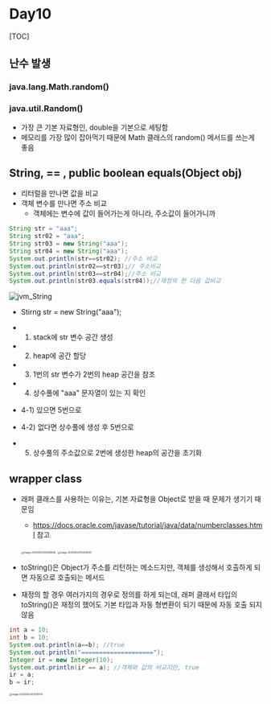 # Day10

[TOC]



##  난수 발생

### java.lang.Math.random()

### java.util.Random()

- 가장 큰 기본 자료형인, double을 기본으로 세팅함
- 메모리를 가장 많이 잡아먹기 때문에 Math 클래스의 random() 메서드를 쓰는게 좋음 



## String, == , public boolean equals(Object obj)

- 리터럴을 만나면 값을 비교
- 객체 변수를 만나면 주소 비교
  - 객체에는  변수에 값이 들어가는게 아니라, 주소값이 들어가니까

```java
String str = "aaa";
String str02 = "aaa";
String str03 = new String("aaa");
String str04 = new String("aaa");
System.out.println(str==str02); //주소 비교
System.out.println(str02==str03);// 주소비교
System.out.println(str03==str04);//주소 비교 
System.out.println(str03.equals(str04));//재정의 한 다음 값비교
```

![jvm_String](https://tva1.sinaimg.cn/large/007S8ZIlgy1ge2aj25w6sj32za0rkawq.jpg)

-  Stirng str = new String("aaa");

  - 1) stack에 str 변수 공간 생성
  - 2) heap에 공간 할당
  - 3) 1번의 str 변수가 2번의 heap 공간을 참조
  - 4) 상수풀에 "aaa" 문자열이 있는 지 확인
  - 4-1) 있으면 5번으로 
  - 4-2) 없다면 상수풀에 생성 후 5번으로 
- 5) 상수풀의 주소값으로 2번에 생성한  heap의 공간을 초기화
  
  

## wrapper class

- 래퍼 클래스를 사용하는 이유는, 기본 자료형을 Object로 받을 때 문제가 생기기 때문임

  - https://docs.oracle.com/javase/tutorial/java/data/numberclasses.html 참고

  <img src="https://tva1.sinaimg.cn/large/007S8ZIlgy1ge2b4bu1n2j30n0070dh6.jpg" alt="image-20200422105308948" style="zoom:33%;" /> <img src="https://tva1.sinaimg.cn/large/007S8ZIlgy1ge2b5t7j4uj30q6084402.jpg" alt="image-20200422105434041" style="zoom:33%;" />

- toString()은 Object가 주소를 리턴하는 메소드지만, 객체를 생성해서 호출하게 되면 자동으로 호출되는 메서드

- 재정의 할 경우 여러가지의 경우로 정의를 하게 되는데, 래퍼 클래서 타입의 toString()은 재정의 했어도 기본 타입과 자동 형변환이 되기 때문에 자동 호출 되지 않음  

```java
int a = 10;
int b = 10;
System.out.println(a==b); //true
System.out.println("====================");
Integer ir = new Integer(10); 
System.out.println(ir == a); //객체와 값의 비교지만, true 
ir = a;
b = ir;
```

<img src="https://tva1.sinaimg.cn/large/007S8ZIlgy1ge2agkhipoj30e004it8r.jpg" alt="image-20200422103015075" style="zoom: 33%;" />

